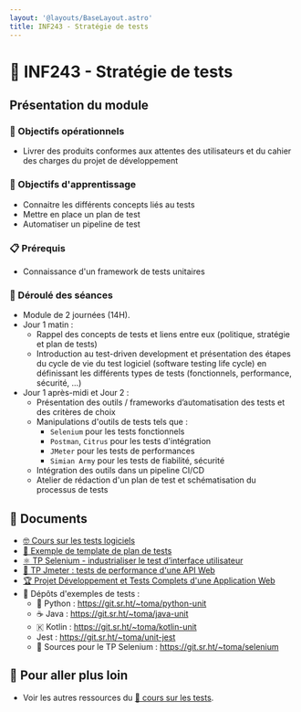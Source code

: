 ```yaml
---
layout: '@layouts/BaseLayout.astro'
title: INF243 - Stratégie de tests
---
```


# 🧪 INF243 - Stratégie de tests

## Présentation du module

### 🎯 Objectifs opérationnels

- Livrer des produits conformes aux attentes des utilisateurs et du cahier des charges du projet de développement

### 🎯 Objectifs d'apprentissage

- Connaitre les différents concepts liés au tests
- Mettre en place un plan de test
- Automatiser un pipeline de test

### 📋 Prérequis

- Connaissance d'un framework de tests unitaires

### 📅 Déroulé des séances

- Module de 2 journées (14H).
- Jour 1 matin :
  - Rappel des concepts de tests et liens entre eux (politique, stratégie et plan de tests)
  - Introduction au test-driven development et présentation des étapes du cycle de vie du test logiciel (software testing life cycle) en définissant les différents types de tests (fonctionnels, performance, sécurité, …)
- Jour 1 après-midi et Jour 2 :
  - Présentation des outils / frameworks d’automatisation des tests et des critères de choix
  - Manipulations d'outils de tests tels que :
    - `Selenium` pour les tests fonctionnels
    - `Postman`, `Citrus` pour les tests d'intégration
    - `JMeter` pour les tests de performances
    - `Simian Army` pour les tests de fiabilité, sécurité
  - Intégration des outils dans un pipeline CI/CD
  - Atelier de rédaction d'un plan de test et schématisation du processus de tests

## 📑 Documents

- [🤓 Cours sur les tests logiciels](tests/cours)
- [📖 Exemple de template de plan de tests](/cours/tests/methodo/exemple-template-plan-tests)
- [⚛️ TP Selenium - industrialiser le test d’interface utilisateur](/cours/tests/selenium/tp-selenium)
- [🐇 TP Jmeter : tests de performance d'une API Web](/cours/tests/jmeter/tp-jmeter-api)
- [🏆 Projet Développement et Tests Complets d'une Application Web](tests/projet)
-  Dépôts d'exemples de tests :
  - 󰌠 Python : <https://git.sr.ht/~toma/python-unit>
  - ☕ Java : <https://git.sr.ht/~toma/java-unit>
  - 🇰 Kotlin : <https://git.sr.ht/~toma/kotlin-unit>
  - Jest : <https://git.sr.ht/~toma/unit-jest>
  -   Sources pour le TP Selenium : <https://git.sr.ht/~toma/selenium>

## 🚀 Pour aller plus loin

- Voir les autres ressources du [🧪 cours sur les tests](/cours/tests).

